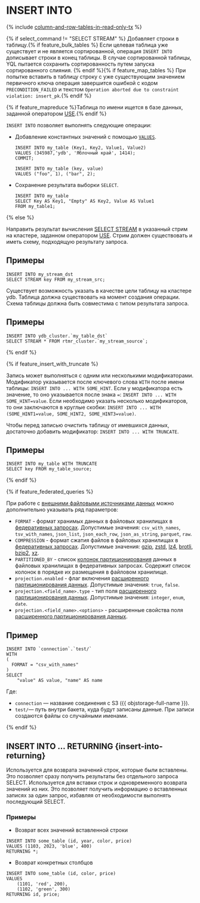 # INSERT INTO

{% include [column-and-row-tables-in-read-only-tx](../_includes/limitation-column-row-in-read-only-tx-warn.md) %}

{% if select_command != "SELECT STREAM" %}
Добавляет строки в таблицу.{% if feature_bulk_tables %} Если целевая таблица уже существует и не является сортированной, операция `INSERT INTO` дописывает строки в конец таблицы. В случае сортированной таблицы, YQL пытается сохранить сортированность путем запуска сортированного слияния. {% endif %}{% if feature_map_tables %} При попытке вставить в таблицу строку с уже существующим значением первичного ключа операция завершится ошибкой с кодом `PRECONDITION_FAILED` и текстом `Operation aborted due to constraint violation: insert_pk`.{% endif %}

{% if feature_mapreduce %}Таблица по имени ищется в базе данных, заданной оператором [USE](use.md).{% endif %}

`INSERT INTO` позволяет выполнять следующие операции:

* Добавление константных значений с помощью [`VALUES`](values.md).

  ```yql
  INSERT INTO my_table (Key1, Key2, Value1, Value2)
  VALUES (345987,'ydb', 'Яблочный край', 1414);
  COMMIT;
  ```

  ```yql
  INSERT INTO my_table (key, value)
  VALUES ("foo", 1), ("bar", 2);
  ```

* Сохранение результата выборки `SELECT`.

  ```yql
  INSERT INTO my_table
  SELECT Key AS Key1, "Empty" AS Key2, Value AS Value1
  FROM my_table1;
  ```

{% else %}

Направить результат вычисления [SELECT STREAM](select_stream.md) в указанный стрим на кластере, заданном оператором [USE](use.md). Стрим должен существовать и иметь схему, подходящую результату запроса.

## Примеры

```yql
INSERT INTO my_stream_dst
SELECT STREAM key FROM my_stream_src;
```

Существует возможность указать в качестве цели таблицу на кластере ydb. Таблица должна существовать на момент создания операции. Схема таблицы должна быть совместима с типом результата запроса.

## Примеры

```yql
INSERT INTO ydb_cluster.`my_table_dst`
SELECT STREAM * FROM rtmr_cluster.`my_stream_source`;
```

{% endif %}


{% if feature_insert_with_truncate %}

Запись может выполняться с одним или несколькими модификаторами. Модификатор указывается после ключевого слова `WITH` после имени таблицы: `INSERT INTO ... WITH SOME_HINT`.
Если у модификатора есть значение, то оно указывается после знака `=`: `INSERT INTO ... WITH SOME_HINT=value`.
Если необходимо указать несколько модификаторов, то они заключаются в круглые скобки: `INSERT INTO ... WITH (SOME_HINT1=value, SOME_HINT2, SOME_HINT3=value)`.

Чтобы перед записью очистить таблицу от имевшихся данных, достаточно добавить модификатор: `INSERT INTO ... WITH TRUNCATE`.

## Примеры

```yql
INSERT INTO my_table WITH TRUNCATE
SELECT key FROM my_table_source;
```

{% endif %}


{% if feature_federated_queries %}

При работе с [внешними файловыми источниками данных](../../../concepts/datamodel/external_data_source.md) можно дополнительно указывать ряд параметров:

* `FORMAT` - формат хранимых данных в файловых хранилищах в [федеративных запросах](../../../concepts/federated_query/s3/formats.md). Допустимые значения: `csv_with_names`, `tsv_with_names`, `json_list`, `json_each_row`, `json_as_string`, `parquet`, `raw`.
* `COMPRESSION` - формат сжатия файлов в файловых хранилищах в [федеративных запросах](../../../concepts/federated_query/s3/partition_projection). Допустимые значения: [gzip](https://ru.wikipedia.org/wiki/Gzip), [zstd](https://ru.wikipedia.org/wiki/Zstandard), [lz4](https://ru.wikipedia.org/wiki/LZ4), [brotli](https://ru.wikipedia.org/wiki/Brotli), [bzip2](https://ru.wikipedia.org/wiki/Bzip2), [xz](https://ru.wikipedia.org/wiki/XZ).
* `PARTITIONED_BY` - список [колонок партиционирования](../../../concepts/federated_query/s3/partitioning.md) данных в файловых хранилищах в федеративных запросах. Содержит список колонок в порядке их размещения в файловом хранилище.
* `projection.enabled` - флаг включения [расширенного партиционирования данных](../../../concepts/federated_query/s3/partition_projection.md). Допустимые значения: `true`, `false`.
* `projection.<field_name>.type` - тип поля [расширенного партиционирования данных](../../../concepts/federated_query/s3/partition_projection.md). Допустимые значения: `integer`, `enum`, `date`.
* `projection.<field_name>.<options>` - расширенные свойства поля [расширенного партиционирования данных](../../../concepts/federated_query/s3/partition_projection.md).


## Пример

```yql
INSERT INTO `connection`.`test/`
WITH
(
  FORMAT = "csv_with_names"
)
SELECT
    "value" AS value, "name" AS name
```

Где:

* `connection` — название соединения с S3 ({{ objstorage-full-name }}).
* `test/`— путь внутри бакета, куда будут записаны данные. При записи создаются файлы со случайными именами.

{% endif %}

## INSERT INTO ... RETURNING {insert-into-returning}

Используется для возврата значений строк, которые были вставлены. Это позволяет сразу получить результаты без отдельного запроса SELECT. 
Используется для вставки строк и одновременного возврата значений из них. Это позволяет получить информацию о вставленных записях за один запрос, избавляя от необходимости выполнять последующий SELECT.

### Примеры

* Возврат всех значений вставленной строки

```yql
INSERT INTO some_table (id, year, color, price)
VALUES (1103, 2023, 'blue', 400)
RETURNING *;
```

* Возврат конкретных столбцов

```yql
INSERT INTO some_table (id, color, price)
VALUES 
    (1101, 'red', 200),
    (1102, 'green', 300)
RETURNING id, price;
```


